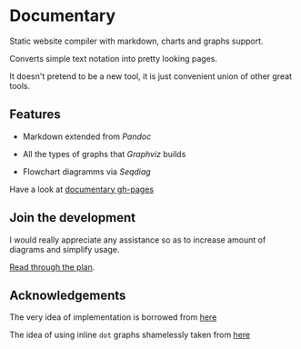 # Documentary

Static website compiler with markdown, charts and graphs support.

Converts simple text notation into pretty looking pages.

It doesn't pretend to be a new tool, it is just convenient union of other great tools.

## Features

* Markdown extended from *Pandoc*

* All the types of graphs that *Graphviz* builds

* Flowchart diagramms via *Seqdiag*

Have a look at [documentary gh-pages](https://nirname.github.io/documentary/)

## Join the development

I would really appreciate any assistance so as to increase amount of diagrams and simplify usage.

[Read through the plan](source/todo.md).

## Acknowledgements

The very idea of implementation is borrowed from [here](https://tylercipriani.com/blog/2014/05/13/replace-jekyll-with-pandoc-makefile/)

The idea of using inline `dot` graphs shamelessly taken from [here](https://gitlab.com/meonkeys/pandoc-dot-svg-hack/tree/master)